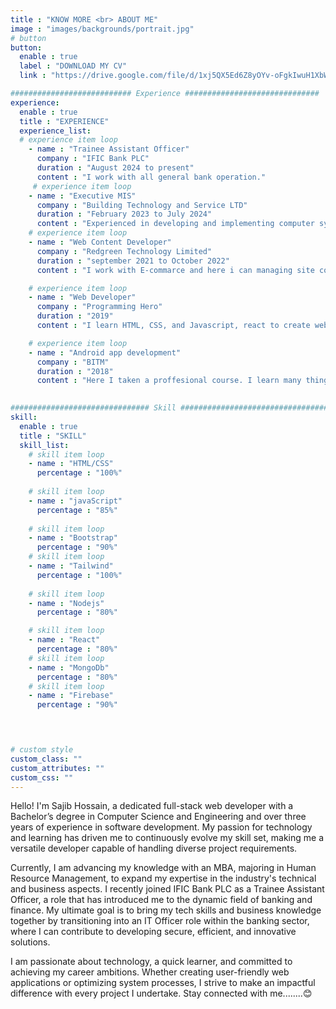 ```yaml
---
title : "KNOW MORE <br> ABOUT ME"
image : "images/backgrounds/portrait.jpg"
# button
button:
  enable : true
  label : "DOWNLOAD MY CV"
  link : "https://drive.google.com/file/d/1xj5QX5Ed6Z8yOYv-oFgkIwuH1XbWUe61/view?usp=sharing"

########################### Experience ##############################
experience:
  enable : true
  title : "EXPERIENCE"
  experience_list:
  # experience item loop
    - name : "Trainee Assistant Officer"
      company : "IFIC Bank PLC"
      duration : "August 2024 to present"
      content : "I work with all general bank operation."
     # experience item loop
    - name : "Executive MIS"
      company : "Building Technology and Service LTD"
      duration : "February 2023 to July 2024"
      content : "Experienced in developing and implementing computer systems, including databases and software applications, while providing ongoing maintenance and troubleshooting for management information systems MIS. Skilled in data analysis, security management, team leadership, technology upgrades, policy development, procedure standardization, automation, customer support, and documentation to enhance operational efficiency and reporting accuracy."
    # experience item loop
    - name : "Web Content Developer"
      company : "Redgreen Technology Limited"
      duration : "september 2021 to October 2022"
      content : "I work with E-commarce and here i can managing site contents and writting blogs here i can learn many things with professional way."

    # experience item loop
    - name : "Web Developer"
      company : "Programming Hero"
      duration : "2019"
      content : "I learn HTML, CSS, and Javascript, react to create websites and web applications like Personal, Business, Blog, E-comerches etc."

    # experience item loop
    - name : "Android app development"
      company : "BITM"
      duration : "2018"
      content : "Here I taken a proffesional course. I learn many things.."
   

############################### Skill #################################
skill:
  enable : true
  title : "SKILL"
  skill_list:
    # skill item loop
    - name : "HTML/CSS"
      percentage : "100%"
      
    # skill item loop
    - name : "javaScript"
      percentage : "85%"
      
    # skill item loop
    - name : "Bootstrap"
      percentage : "90%"
    # skill item loop
    - name : "Tailwind"
      percentage : "100%"
    
    # skill item loop
    - name : "Nodejs"
      percentage : "80%"

    # skill item loop
    - name : "React"
      percentage : "80%"
    # skill item loop
    - name : "MongoDb"
      percentage : "80%"
    # skill item loop
    - name : "Firebase"
      percentage : "90%"


  

# custom style
custom_class: "" 
custom_attributes: "" 
custom_css: ""
---
```


Hello! I'm Sajib Hossain, a dedicated full-stack web developer with a Bachelor’s degree in Computer Science and Engineering and over three years of experience in software development. My passion for technology and learning has driven me to continuously evolve my skill set, making me a versatile developer capable of handling diverse project requirements.

Currently, I am advancing my knowledge with an MBA, majoring in Human Resource Management, to expand my expertise in the industry's technical and business aspects. I recently joined IFIC Bank PLC as a Trainee Assistant Officer, a role that has introduced me to the dynamic field of banking and finance. My ultimate goal is to bring my tech skills and business knowledge together by transitioning into an IT Officer role within the banking sector, where I can contribute to developing secure, efficient, and innovative solutions.

I am passionate about technology, a quick learner, and committed to achieving my career ambitions. Whether creating user-friendly web applications or optimizing system processes, I strive to make an impactful difference with every project I undertake. Stay connected with me........😊
